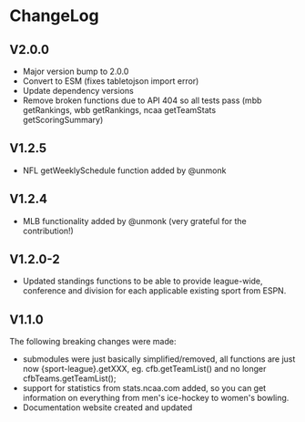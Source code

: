 # ChangeLog
## **V2.0.0**

- Major version bump to 2.0.0
- Convert to ESM (fixes tabletojson import error)
- Update dependency versions
- Remove broken functions due to API 404 so all tests pass (mbb getRankings, wbb getRankings, ncaa getTeamStats getScoringSummary)

## **V1.2.5**

- NFL getWeeklySchedule function added by @unmonk
  
## **V1.2.4**

- MLB functionality added by @unmonk (very grateful for the contribution!)

## **V1.2.0-2**

- Updated standings functions to be able to provide league-wide, conference and division for each applicable existing sport from ESPN.

## **V1.1.0**

The following breaking changes were made:

- submodules were just basically simplified/removed, all functions are just now {sport-league}.getXXX, eg. cfb.getTeamList() and no longer cfbTeams.getTeamList();
- support for statistics from stats.ncaa.com added, so you can get information on everything from men's ice-hockey to women's bowling.
- Documentation website created and updated

